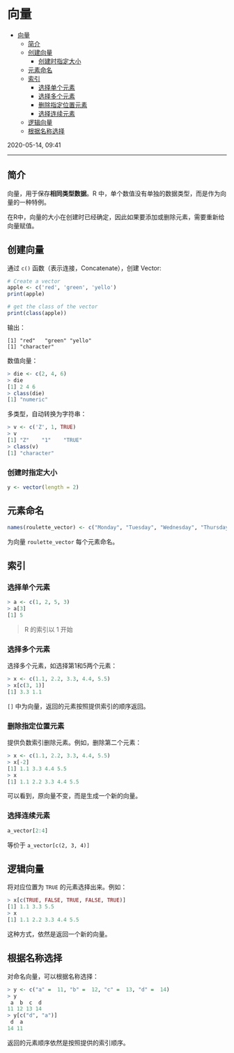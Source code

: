 # 向量

- [向量](#向量)
  - [简介](#简介)
  - [创建向量](#创建向量)
    - [创建时指定大小](#创建时指定大小)
  - [元素命名](#元素命名)
  - [索引](#索引)
    - [选择单个元素](#选择单个元素)
    - [选择多个元素](#选择多个元素)
    - [删除指定位置元素](#删除指定位置元素)
    - [选择连续元素](#选择连续元素)
  - [逻辑向量](#逻辑向量)
  - [根据名称选择](#根据名称选择)

2020-05-14, 09:41
*** *

## 简介

向量，用于保存**相同类型数据**。R 中，单个数值没有单独的数据类型，而是作为向量的一种特例。

在R中，向量的大小在创建时已经确定，因此如果要添加或删除元素，需要重新给向量赋值。

## 创建向量

通过 `c()` 函数（表示连接，Concatenate），创建 Vector:

```r
# Create a vector
apple <- c('red', 'green', 'yello')
print(apple)

# get the class of the vector
print(class(apple))
```

输出：

```console
[1] "red"   "green" "yello"
[1] "character"
```

数值向量：

```r
> die <- c(2, 4, 6)
> die
[1] 2 4 6
> class(die)
[1] "numeric"
```

多类型，自动转换为字符串：

```r
> v <- c('Z', 1, TRUE)
> v
[1] "Z"    "1"    "TRUE"
> class(v)
[1] "character"
```

### 创建时指定大小

```r
y <- vector(length = 2)
```

## 元素命名

```r
names(roulette_vector) <- c("Monday", "Tuesday", "Wednesday", "Thursday", "Friday")
```

为向量 `roulette_vector` 每个元素命名。

## 索引

### 选择单个元素

```r
> a <- c(1, 2, 5, 3)
> a[3]
[1] 5
```

> R 的索引以 1 开始

### 选择多个元素

选择多个元素，如选择第1和5两个元素：

```r
> x <- c(1.1, 2.2, 3.3, 4.4, 5.5)
> x[c(3, 1)]
[1] 3.3 1.1
```

`[]` 中为向量，返回的元素按照提供索引的顺序返回。

### 删除指定位置元素

提供负数索引删除元素。例如，删除第二个元素：

```r
> x <- c(1.1, 2.2, 3.3, 4.4, 5.5)
> x[-2]
[1] 1.1 3.3 4.4 5.5
> x
[1] 1.1 2.2 3.3 4.4 5.5
```

可以看到，原向量不变，而是生成一个新的向量。

### 选择连续元素

```r
a_vector[2:4]
```

等价于 `a_vector[c(2, 3, 4)]`

## 逻辑向量

将对应位置为 `TRUE` 的元素选择出来。例如：

```r
> x[c(TRUE, FALSE, TRUE, FALSE, TRUE)]
[1] 1.1 3.3 5.5
> x
[1] 1.1 2.2 3.3 4.4 5.5
```

这种方式，依然是返回一个新的向量。

## 根据名称选择

对命名向量，可以根据名称选择：

```r
> y <- c("a" =  11, "b" =  12, "c" =  13, "d" =  14)
> y
 a  b  c  d
11 12 13 14
> y[c("d", "a")]
 d  a
14 11
```

返回的元素顺序依然是按照提供的索引顺序。
